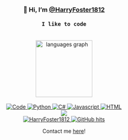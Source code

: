 <h3 align="center"> 👋 Hi, I’m <a href="https://www.harryfoster.tech/">@HarryFoster1812</a></h3>

<h4 align="center"><samp> I like to code </samp></h4>

<p align="center">
   <br>
   
   <img src="https://github-readme-stats.vercel.app/api/top-langs?username=HarryFoster1812&locale=en&hide_title=false&layout=compact&card_width=320&&size_weight=0.3&count_weight=0.7&theme=dark&hide_border=false" height="150" alt="languages graph"/>
   
   <br>
   <br>
   
   <a href="https://github.com/HarryFoster1812?tab=repositories" target="_blank">
      <img alt="Code" src="https://img.shields.io/badge/-code-000000?style=flat-square&logo=Plex&logoColor=white"/>
   </a>
   
   <a href="https://github.com/HarryFoster1812?tab=repositories&language=python" target="_blank">
      <img alt="Python" src="https://img.shields.io/badge/-Python-3572A5?style=flat-square&logo=Python&logoColor=white"/>
   </a>
   
   <a href="https://github.com/HarryFoster1812?tab=repositories&q=&type=&language=c%23" target="_blank">
      <img alt="C#" src="https://img.shields.io/badge/-C%20Sharp-0088CC?logo=C-Sharp&style=flat-square"/>
   </a>
   
   <a href="https://github.com/HarryFoster1812?tab=repositories&language=javascript" target="_blank">
      <img alt="Javascript" src="https://img.shields.io/badge/-Javascript-f1e05a?style=flat-square&logo=Javascript&logoColor=white"/>
   </a>
   
   <a href="https://github.com/HarryFoster1812?tab=repositories&language=html" target="_blank">
      <img alt="HTML" src="https://img.shields.io/badge/-HTML-E34F26?style=flat-square&logo=HTML5&logoColor=white"/>
   </a>
   
   <br>   
   
   <img src="https://github-readme-stats.vercel.app/api?username=HarryFoster1812&show_icons=true&hide_border=true&title_color=5391FE&theme=dark&icon_color=000000&text_color=555"/>
   
   <br>
   
   <a href="https://github.com/HarryFoster1812" target="_blank">
     <img alt="HarryFoster1812" src="https://badges.pufler.dev/visits/HarryFoster1812/HarryFoster1812?logo=GitHub&label=visits&color=success&logoColor=white&style=flat-square"/>
   </a>

   <a href="https://www.youtube.com/watch?v=dQw4w9WgXcQ" target="_blank">
     <img alt="GitHub hits" src="https://img.shields.io/github/last-commit/HarryFoster1812/HarryFoster1812?label=profile%20updated&style=flat-square"/>
   </a>
</p>
<p align="center">Contact me <a href = "mailto: harrywfoster10@gmail.com">here</a>!</p>
